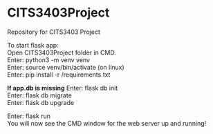 # CITS3403Project
Repository for CITS3403 Project

To start flask app:  
Open CITS3403Project folder in CMD.  
Enter: python3 -m venv venv  
Enter: source venv/bin/activate (on linux)  
Enter: pip install -r /requirements.txt  

**If app.db is missing**
Enter: flask db init  
Enter: flask db migrate  
Enter: flask db upgrade  

Enter: flask run  
You will now see the CMD window for the web server up and running!

